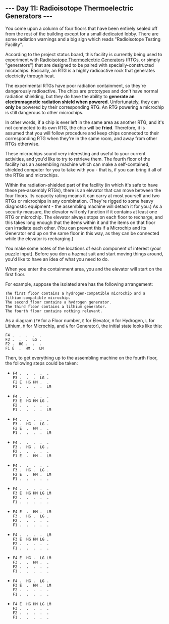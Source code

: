 <article class="day-desc"><h2>--- Day 11: Radioisotope Thermoelectric Generators ---</h2><p>You come upon a column of four floors that have been entirely sealed off from the rest of the building except for a small dedicated lobby.  There are some radiation warnings and a big sign which reads "Radioisotope Testing Facility".</p>
<p>According to the project status board, this facility is currently being used to experiment with <a href="https://en.wikipedia.org/wiki/Radioisotope_thermoelectric_generator">Radioisotope Thermoelectric Generators</a> (RTGs, or simply "generators") that are designed to be paired with specially-constructed microchips. Basically, an RTG is a highly radioactive rock that generates electricity through heat.</p>
<p>The <span title="The previous version, model number PB-NUK, used Blutonium.">experimental RTGs</span> have poor radiation containment, so they're dangerously radioactive. The chips are prototypes and don't have normal radiation shielding, but they do have the ability to <b>generate an electromagnetic radiation shield when powered</b>.  Unfortunately, they can <b>only</b> be powered by their corresponding RTG. An RTG powering a microchip is still dangerous to other microchips.</p>
<p>In other words, if a chip is ever left in the same area as another RTG, and it's not connected to its own RTG, the chip will be <b>fried</b>. Therefore, it is assumed that you will follow procedure and keep chips connected to their corresponding RTG when they're in the same room, and away from other RTGs otherwise.</p>
<p>These microchips sound very interesting and useful to your current activities, and you'd like to try to retrieve them.  The fourth floor of the facility has an assembling machine which can make a self-contained, shielded computer for you to take with you - that is, if you can bring it all of the RTGs and microchips.</p>
<p>Within the radiation-shielded part of the facility (in which it's safe to have these pre-assembly RTGs), there is an elevator that can move between the four floors. Its capacity rating means it can carry at most yourself and two RTGs or microchips in any combination. (They're rigged to some heavy diagnostic equipment - the assembling machine will detach it for you.) As a security measure, the elevator will only function if it contains at least one RTG or microchip. The elevator always stops on each floor to recharge, and this takes long enough that the items within it and the items on that floor can irradiate each other. (You can prevent this if a Microchip and its Generator end up on the same floor in this way, as they can be connected while the elevator is recharging.)</p>
<p>You make some notes of the locations of each component of interest (your puzzle input). Before you don a hazmat suit and start moving things around, you'd like to have an idea of what you need to do.</p>
<p>When you enter the containment area, you and the elevator will start on the first floor.</p>
<p>For example, suppose the isolated area has the following arrangement:</p>
<pre class="wrap"><code>The first floor contains a hydrogen-compatible microchip and a lithium-compatible microchip.
The second floor contains a hydrogen generator.
The third floor contains a lithium generator.
The fourth floor contains nothing relevant.
</code></pre>
<p>As a diagram (<code>F#</code> for a Floor number, <code>E</code> for Elevator, <code>H</code> for Hydrogen, <code>L</code> for Lithium, <code>M</code> for Microchip, and <code>G</code> for Generator), the initial state looks like this:</p>
<pre><code>F4 .  .  .  .  .  
F3 .  .  .  LG .  
F2 .  HG .  .  .  
F1 E  .  HM .  LM 
</code></pre>
<p>Then, to get everything up to the assembling machine on the fourth floor, the following steps could be taken:</p>
<ul>
<li><pre><code>F4 .  .  .  .  .  
F3 .  .  .  LG .  
F2 E  HG HM .  .  
F1 .  .  .  .  LM 
</code></pre></li>
<li><pre><code>F4 .  .  .  .  .  
F3 E  HG HM LG .  
F2 .  .  .  .  .  
F1 .  .  .  .  LM 
</code></pre></li>
<li><pre><code>F4 .  .  .  .  .  
F3 .  HG .  LG .  
F2 E  .  HM .  .  
F1 .  .  .  .  LM 
</code></pre></li>
<li><pre><code>F4 .  .  .  .  .  
F3 .  HG .  LG .  
F2 .  .  .  .  .  
F1 E  .  HM .  LM 
</code></pre></li>
<li><pre><code>F4 .  .  .  .  .  
F3 .  HG .  LG .  
F2 E  .  HM .  LM 
F1 .  .  .  .  .  
</code></pre></li>
<li><pre><code>F4 .  .  .  .  .  
F3 E  HG HM LG LM 
F2 .  .  .  .  .  
F1 .  .  .  .  .  
</code></pre></li>
<li><pre><code>F4 E  .  HM .  LM 
F3 .  HG .  LG .  
F2 .  .  .  .  .  
F1 .  .  .  .  .  
</code></pre></li>
<li><pre><code>F4 .  .  .  .  LM 
F3 E  HG HM LG .  
F2 .  .  .  .  .  
F1 .  .  .  .  .  
</code></pre></li>
<li><pre><code>F4 E  HG .  LG LM 
F3 .  .  HM .  .  
F2 .  .  .  .  .  
F1 .  .  .  .  .  
</code></pre></li>
<li><pre><code>F4 .  HG .  LG .  
F3 E  .  HM .  LM 
F2 .  .  .  .  .  
F1 .  .  .  .  .  
</code></pre></li>
<li><pre><code>F4 E  HG HM LG LM 
F3 .  .  .  .  .  
F2 .  .  .  .  .  
F1 .  .  .  .  .  
</code></pre></li>
</ul>


</article>

<form method="post" action="11/answer"><input type="hidden" name="level" value="1"></form>
